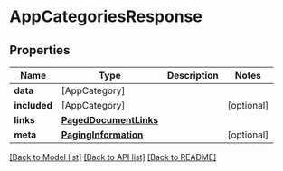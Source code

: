 # AppCategoriesResponse

## Properties
Name | Type | Description | Notes
------------ | ------------- | ------------- | -------------
**data** | [AppCategory] |  | 
**included** | [AppCategory] |  | [optional] 
**links** | [**PagedDocumentLinks**](PagedDocumentLinks.md) |  | 
**meta** | [**PagingInformation**](PagingInformation.md) |  | [optional] 

[[Back to Model list]](../README.md#documentation-for-models) [[Back to API list]](../README.md#documentation-for-api-endpoints) [[Back to README]](../README.md)


